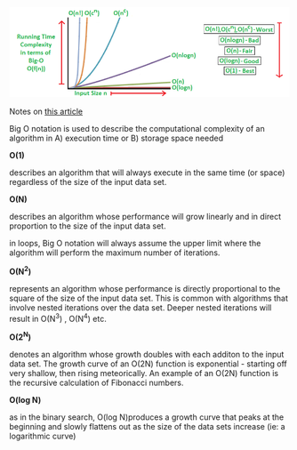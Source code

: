 ![Big O graph](./images/big-o-pic.png)

Notes on [this article](https://rob-bell.net/2009/06/a-beginners-guide-to-big-o-notation/)

Big O notation is used to describe the computational complexity of an algorithm in A) execution time or B) storage space needed

**O(1)** 

describes an algorithm that will always execute in the same time (or space) regardless of the size of the input data set.

**O(N)** 

describes an algorithm whose performance will grow linearly and in direct proportion to the size of the input data set. 

in loops, Big O notation will always assume the upper limit where the algorithm will perform the maximum number of iterations.

**O(N<sup>2</sup>)** 

represents an algorithm whose performance is directly proportional to the square of the size of the input data set. This is common with algorithms that involve nested iterations over the data set. Deeper nested iterations will result in O(N<sup>3</sup>) , O(N<sup>4</sup>) etc.

**O(2<sup>N</sup>)** 

denotes an algorithm whose growth doubles with each additon to the input data set. The growth curve of an O(2N) function is exponential - starting off very shallow, then rising meteorically. An example of an O(2N) function is the recursive calculation of Fibonacci numbers.

**O(log N)** 

as in the binary search, O(log N)produces a growth curve that peaks at the beginning and slowly flattens out as the size of the data sets increase (ie: a logarithmic curve)